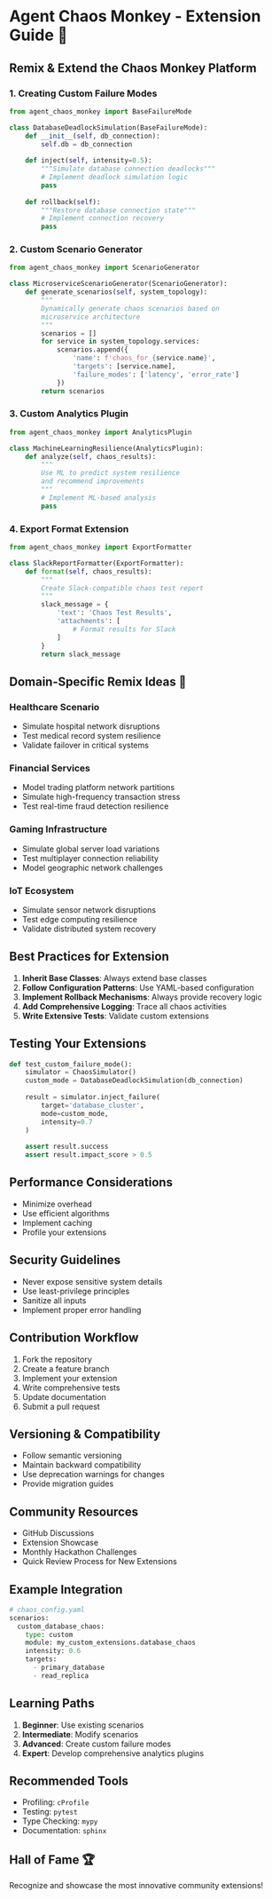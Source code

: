 # Agent Chaos Monkey - Extension Guide 🧩

## Remix & Extend the Chaos Monkey Platform

### 1. Creating Custom Failure Modes

```python
from agent_chaos_monkey import BaseFailureMode

class DatabaseDeadlockSimulation(BaseFailureMode):
    def __init__(self, db_connection):
        self.db = db_connection
    
    def inject(self, intensity=0.5):
        """Simulate database connection deadlocks"""
        # Implement deadlock simulation logic
        pass
    
    def rollback(self):
        """Restore database connection state"""
        # Implement connection recovery
        pass
```

### 2. Custom Scenario Generator

```python
from agent_chaos_monkey import ScenarioGenerator

class MicroserviceScenarioGenerator(ScenarioGenerator):
    def generate_scenarios(self, system_topology):
        """
        Dynamically generate chaos scenarios based on 
        microservice architecture
        """
        scenarios = []
        for service in system_topology.services:
            scenarios.append({
                'name': f'chaos_for_{service.name}',
                'targets': [service.name],
                'failure_modes': ['latency', 'error_rate']
            })
        return scenarios
```

### 3. Custom Analytics Plugin

```python
from agent_chaos_monkey import AnalyticsPlugin

class MachineLearningResilience(AnalyticsPlugin):
    def analyze(self, chaos_results):
        """
        Use ML to predict system resilience 
        and recommend improvements
        """
        # Implement ML-based analysis
        pass
```

### 4. Export Format Extension

```python
from agent_chaos_monkey import ExportFormatter

class SlackReportFormatter(ExportFormatter):
    def format(self, chaos_results):
        """
        Create Slack-compatible chaos test report
        """
        slack_message = {
            'text': 'Chaos Test Results',
            'attachments': [
                # Format results for Slack
            ]
        }
        return slack_message
```

## Domain-Specific Remix Ideas 🚀

### Healthcare Scenario
- Simulate hospital network disruptions
- Test medical record system resilience
- Validate failover in critical systems

### Financial Services
- Model trading platform network partitions
- Simulate high-frequency transaction stress
- Test real-time fraud detection resilience

### Gaming Infrastructure
- Simulate global server load variations
- Test multiplayer connection reliability
- Model geographic network challenges

### IoT Ecosystem
- Simulate sensor network disruptions
- Test edge computing resilience
- Validate distributed system recovery

## Best Practices for Extension

1. **Inherit Base Classes**: Always extend base classes
2. **Follow Configuration Patterns**: Use YAML-based configuration
3. **Implement Rollback Mechanisms**: Always provide recovery logic
4. **Add Comprehensive Logging**: Trace all chaos activities
5. **Write Extensive Tests**: Validate custom extensions

## Testing Your Extensions

```python
def test_custom_failure_mode():
    simulator = ChaosSimulator()
    custom_mode = DatabaseDeadlockSimulation(db_connection)
    
    result = simulator.inject_failure(
        target='database_cluster',
        mode=custom_mode,
        intensity=0.7
    )
    
    assert result.success
    assert result.impact_score > 0.5
```

## Performance Considerations

- Minimize overhead
- Use efficient algorithms
- Implement caching
- Profile your extensions

## Security Guidelines

- Never expose sensitive system details
- Use least-privilege principles
- Sanitize all inputs
- Implement proper error handling

## Contribution Workflow

1. Fork the repository
2. Create a feature branch
3. Implement your extension
4. Write comprehensive tests
5. Update documentation
6. Submit a pull request

## Versioning & Compatibility

- Follow semantic versioning
- Maintain backward compatibility
- Use deprecation warnings for changes
- Provide migration guides

## Community Resources

- GitHub Discussions
- Extension Showcase
- Monthly Hackathon Challenges
- Quick Review Process for New Extensions

## Example Integration

```python
# chaos_config.yaml
scenarios:
  custom_database_chaos:
    type: custom
    module: my_custom_extensions.database_chaos
    intensity: 0.6
    targets:
      - primary_database
      - read_replica
```

## Learning Paths

1. **Beginner**: Use existing scenarios
2. **Intermediate**: Modify scenarios
3. **Advanced**: Create custom failure modes
4. **Expert**: Develop comprehensive analytics plugins

## Recommended Tools

- Profiling: `cProfile`
- Testing: `pytest`
- Type Checking: `mypy`
- Documentation: `sphinx`

## Hall of Fame 🏆

Recognize and showcase the most innovative community extensions!